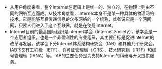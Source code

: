 - 从用户角度来看，整个Internet在逻辑上是统一的、独立的，在物理上则由不同的网络互连而成。从技术角度看，Internet本身不是某一种具体的物理网络技术，它是能够互相传递信息的众多网络的一个统称，或者说它是一个网间网，只要人们进入了这个互联网，就是在使用Internet。
- Internet目前的最高国际组织是Internet学会（Internet Society），该学会是一个志愿者组织，也是一个非盈利性的专业组织，其主要目标是促进Internet的改革与发展。该学会下分Internet体系结构研究会（IAB）和其他几个研究会，IAB下又有工程级（IETF）、许可证管理局（ICRS）、技术研究组（IRTF）和编号管理局（IANA）等。IAB的主要任务是为支持Internet的科研与开发提供服务。